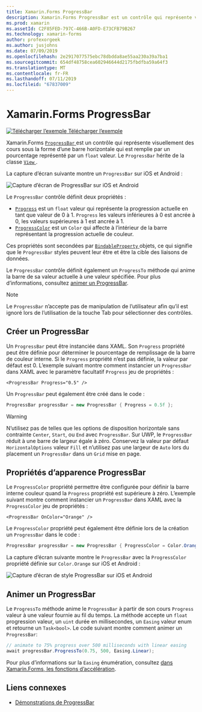 ```yaml
---
title: Xamarin.Forms ProgressBar
description: Xamarin.Forms ProgressBar est un contrôle qui représente visuellement des cours sous la forme d’une barre horizontale qui est remplie, basée sur une propriété de type float.
ms.prod: xamarin
ms.assetId: C2F85FED-797C-466B-A0FD-E73CFB79B267
ms.technology: xamarin-forms
author: profexorgeek
ms.author: jusjohns
ms.date: 07/09/2019
ms.openlocfilehash: 2e2917077575ebc78dbdda8ae55aa230a39a7ba1
ms.sourcegitcommit: 654df48758cea602946644d2175fbdfba59a64f3
ms.translationtype: MT
ms.contentlocale: fr-FR
ms.lasthandoff: 07/11/2019
ms.locfileid: "67837009"
---
```

# <a name="xamarinforms-progressbar"></a>Xamarin.Forms ProgressBar
[![Télécharger l’exemple](~/media/shared/download.png) Télécharger l’exemple](https://github.com/xamarin/xamarin-forms-samples/tree/master/UserInterface/ProgressBarDemos)

Xamarin.Forms [ `ProgressBar` ](xref:Xamarin.Forms.ProgressBar) est un contrôle qui représente visuellement des cours sous la forme d’une barre horizontale qui est remplie par un pourcentage représenté par un `float` valeur. Le `ProgressBar` hérite de la classe [ `View` ](xref:Xamarin.Forms.View).

La capture d’écran suivante montre un `ProgressBar` sur iOS et Android :

![Capture d’écran de ProgressBar sur iOS et Android](progressbar-images/progressbars-default.png "ProgressBar sur iOS et Android")

Le `ProgressBar` contrôle définit deux propriétés :

* [`Progress`](xref:Xamarin.Forms.ProgressBar.Progress) est un `float` valeur qui représente la progression actuelle en tant que valeur de 0 à 1. `Progress` les valeurs inférieures à 0 est ancrée à 0, les valeurs supérieures à 1 est ancrée à 1.
* [`ProgressColor`](xref:Xamarin.Forms.ProgressBar.ProgressColor) est un `Color` qui affecte à l’intérieur de la barre représentant la progression actuelle de couleur.

Ces propriétés sont secondées par [ `BindableProperty` ](xref:Xamarin.Forms.BindableProperty) objets, ce qui signifie que le `ProgressBar` styles peuvent leur être et être la cible des liaisons de données.

Le `ProgressBar` contrôle définit également un `ProgressTo` méthode qui anime la barre de sa valeur actuelle à une valeur spécifiée. Pour plus d’informations, consultez [animer un ProgressBar](#animate-a-progressbar).

> [!NOTE]
> Le `ProgressBar` n’accepte pas de manipulation de l’utilisateur afin qu’il est ignoré lors de l’utilisation de la touche Tab pour sélectionner des contrôles.

## <a name="create-a-progressbar"></a>Créer un ProgressBar

Un `ProgressBar` peut être instanciée dans XAML. Son `Progress` propriété peut être définie pour déterminer le pourcentage de remplissage de la barre de couleur interne. Si le `Progress` propriété n’est pas définie, la valeur par défaut est 0. L’exemple suivant montre comment instancier un `ProgressBar` dans XAML avec le paramètre facultatif `Progress` jeu de propriétés :

```xaml
<ProgressBar Progress="0.5" />
```

Un `ProgressBar` peut également être créé dans le code :

```csharp
ProgressBar progressBar = new ProgressBar { Progress = 0.5f };
```

> [!WARNING]
> N’utilisez pas de telles que les options de disposition horizontale sans contrainte `Center`, `Start`, ou `End` avec `ProgressBar`. Sur UWP, le `ProgressBar` réduit à une barre de largeur égale à zéro. Conservez la valeur par défaut `HorizontalOptions` valeur `Fill` et n’utilisez pas une largeur de `Auto` lors du placement un `ProgressBar` dans un `Grid` mise en page.

## <a name="progressbar-appearance-properties"></a>Propriétés d’apparence ProgressBar

Le `ProgressColor` propriété permettre être configurée pour définir la barre interne couleur quand la `Progress` propriété est supérieure à zéro. L’exemple suivant montre comment instancier un `ProgressBar` dans XAML avec la `ProgressColor` jeu de propriétés :

```xaml
<ProgressBar OnColor="Orange" />
```

Le `ProgressColor` propriété peut également être définie lors de la création un `ProgressBar` dans le code :

```csharp
ProgressBar progressBar = new ProgressBar { ProgressColor = Color.Orange };
```

La capture d’écran suivante montre le `ProgressBar` avec la `ProgressColor` propriété définie sur `Color.Orange` sur iOS et Android :

![Capture d’écran de style ProgressBar sur iOS et Android](progressbar-images/progressbars-styled.png "un style de ProgressBar sur iOS et Android")

## <a name="animate-a-progressbar"></a>Animer un ProgressBar

Le `ProgressTo` méthode anime le `ProgressBar` à partir de son cours `Progress` valeur à une valeur fournie au fil du temps. La méthode accepte un `float` progression valeur, un `uint` durée en millisecondes, un `Easing` valeur enum et retourne un `Task<bool>`. Le code suivant montre comment animer un `ProgressBar`:

```csharp
// animate to 75% progress over 500 milliseconds with linear easing
await progressBar.ProgressTo(0.75, 500, Easing.Linear);
```

Pour plus d’informations sur la `Easing` énumération, consultez [dans Xamarin.Forms, les fonctions d’accélération](~/xamarin-forms/user-interface/animation/easing.md).

## <a name="related-links"></a>Liens connexes

* [Démonstrations de ProgressBar](https://github.com/xamarin/xamarin-forms-samples/tree/master/UserInterface/ProgressBarDemos)
